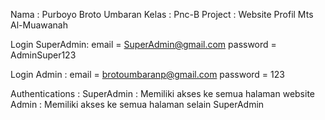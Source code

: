 Nama : Purboyo Broto Umbaran
Kelas : Pnc-B
Project : Website Profil Mts Al-Muawanah

Login SuperAdmin:
email = SuperAdmin@gmail.com
password = AdminSuper123

Login Admin :
email = brotoumbaranp@gmail.com
password = 123


Authentications :
SuperAdmin : Memiliki akses ke semua halaman website
Admin : Memiliki akses ke semua halaman selain SuperAdmin